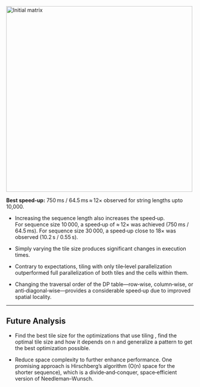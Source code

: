 <img src="https://github.com/user-attachments/assets/70bb86be-51df-4953-892d-6a77f0d2e58c" alt="Initial matrix" width="500"/>

**Best speed‑up:** 750 ms / 64.5 ms ≈ 12× observed for string lengths upto 10,000.

- Increasing the sequence length also increases the speed‑up.  
  For sequence size 10 000, a speed‑up of ≈ 12× was achieved (750 ms / 64.5 ms). For sequence size 30 000, a speed‑up close to 18× was observed (10.2 s / 0.55 s).
  
- Simply varying the tile size produces significant changes in execution times.

- Contrary to expectations, tiling with only tile‑level parallelization outperformed full parallelization of both tiles and the cells within them.

- Changing the traversal order of the DP table—row‑wise, column‑wise, or anti‑diagonal‑wise—provides a considerable speed‑up due to improved spatial locality.

---

## Future Analysis

- Find the best tile size for the optimizations that use tiling , find the optimal tile size and how it depends on n and generalize a pattern to get the best optimization possible.

- Reduce space complexity to further enhance performance. One promising approach is Hirschberg’s algorithm (O(n) space for the shorter sequence), which is a divide‑and‑conquer, space‑efficient version of Needleman–Wunsch.
